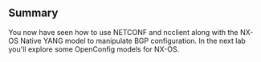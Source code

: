 ## Summary 

You now have seen how to use NETCONF and ncclient along with the NX-OS Native YANG model to manipulate BGP configuration. In the next lab you'll explore some OpenConfig models for NX-OS.
